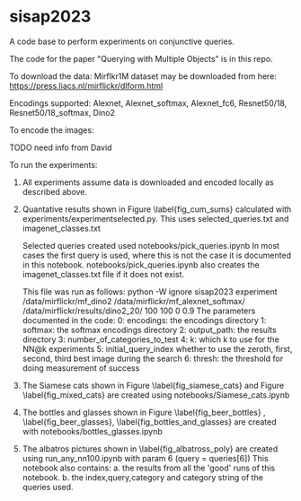 # sisap2023
A code base to perform experiments on conjunctive queries.

The code for the paper "Querying with Multiple Objects" is in this repo.

To download the data:
    Mirflkr1M dataset may be downloaded from here: https://press.liacs.nl/mirflickr/dlform.html

Encodings supported: Alexnet, Alexnet_softmax, Alexnet_fc6, Resnet50/18, Resnet50/18_softmax, Dino2

To encode the images:

TODO need info from David

To run the experiments:

1. All experiments assume data is downloaded and encoded locally as described above.

2.  Quantative results shown in Figure \label{fig_cum_sums} calculated with experiments/experimentselected.py.
    This uses selected_queries.txt and imagenet_classes.txt

    Selected queries created used notebooks/pick_queries.ipynb
    In most cases the first query is used, where this is not the case it is documented in this notebook.
    notebooks/pick_queries.ipynb also creates the imagenet_classes.txt file if it does not exist.

    This file was run as follows:
    python -W ignore sisap2023 experiment /data/mirflickr/mf_dino2 /data/mirflickr/mf_alexnet_softmax/ /data/mirflickr/results/dino2_20/ 100 100 0 0.9
    The parameters documented in the code:
        0: encodings: the encodings directory
        1: softmax: the softmax encodings directory
        2: output_path: the results directory
        3: number_of_categories_to_test
        4: k: which k to use for the NN@k experiments
        5: initial_query_index whether to use the zeroth, first, second, third best image during the search
        6: thresh: the threshold for doing measurement of success

3.  The Siamese cats shown in Figure \label{fig_siamese_cats} and Figure \label{fig_mixed_cats} are created using notebooks/Siamese_cats.ipynb

4.  The bottles and glasses shown in Figure \label{fig_beer_bottles} , \label{fig_beer_glasses}, \label{fig_bottles_and_glasses} are created with notebooks/bottles_glasses.ipynb

5.  The albatros pictures shown in \label{fig_albatross_poly} are created using run_any_nn100.ipynb with param 6 (query = queries[6])
    This notebook also contains:
        a. the results from all the 'good' runs of this notebook.
        b. the index,query,category and category string	of the queries used.
